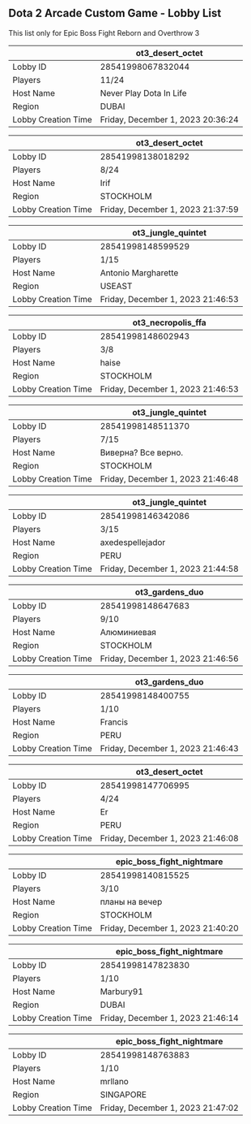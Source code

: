 ## Dota 2 Arcade Custom Game - Lobby List

This list only for Epic Boss Fight Reborn and Overthrow 3

|  | ot3_desert_octet |
| ------ | ------ |
| Lobby ID | 28541998067832044 |
| Players | 11/24 |
| Host Name | Never Play Dota In Life |
| Region | DUBAI |
| Lobby Creation Time | Friday, December 1, 2023 20:36:24 |


|  | ot3_desert_octet |
| ------ | ------ |
| Lobby ID | 28541998138018292 |
| Players | 8/24 |
| Host Name | Irif |
| Region | STOCKHOLM |
| Lobby Creation Time | Friday, December 1, 2023 21:37:59 |


|  | ot3_jungle_quintet |
| ------ | ------ |
| Lobby ID | 28541998148599529 |
| Players | 1/15 |
| Host Name | Antonio Margharette |
| Region | USEAST |
| Lobby Creation Time | Friday, December 1, 2023 21:46:53 |


|  | ot3_necropolis_ffa |
| ------ | ------ |
| Lobby ID | 28541998148602943 |
| Players | 3/8 |
| Host Name | haise |
| Region | STOCKHOLM |
| Lobby Creation Time | Friday, December 1, 2023 21:46:53 |


|  | ot3_jungle_quintet |
| ------ | ------ |
| Lobby ID | 28541998148511370 |
| Players | 7/15 |
| Host Name | Вивeрна? Все вернo. |
| Region | STOCKHOLM |
| Lobby Creation Time | Friday, December 1, 2023 21:46:48 |


|  | ot3_jungle_quintet |
| ------ | ------ |
| Lobby ID | 28541998146342086 |
| Players | 3/15 |
| Host Name | axedespellejador |
| Region | PERU |
| Lobby Creation Time | Friday, December 1, 2023 21:44:58 |


|  | ot3_gardens_duo |
| ------ | ------ |
| Lobby ID | 28541998148647683 |
| Players | 9/10 |
| Host Name | Алюминиевая |
| Region | STOCKHOLM |
| Lobby Creation Time | Friday, December 1, 2023 21:46:56 |


|  | ot3_gardens_duo |
| ------ | ------ |
| Lobby ID | 28541998148400755 |
| Players | 1/10 |
| Host Name | Francis |
| Region | PERU |
| Lobby Creation Time | Friday, December 1, 2023 21:46:43 |


|  | ot3_desert_octet |
| ------ | ------ |
| Lobby ID | 28541998147706995 |
| Players | 4/24 |
| Host Name | Er |
| Region | PERU |
| Lobby Creation Time | Friday, December 1, 2023 21:46:08 |


|  | epic_boss_fight_nightmare |
| ------ | ------ |
| Lobby ID | 28541998140815525 |
| Players | 3/10 |
| Host Name | планы на вечер |
| Region | STOCKHOLM |
| Lobby Creation Time | Friday, December 1, 2023 21:40:20 |


|  | epic_boss_fight_nightmare |
| ------ | ------ |
| Lobby ID | 28541998147823830 |
| Players | 1/10 |
| Host Name | Marbury91 |
| Region | DUBAI |
| Lobby Creation Time | Friday, December 1, 2023 21:46:14 |


|  | epic_boss_fight_nightmare |
| ------ | ------ |
| Lobby ID | 28541998148763883 |
| Players | 1/10 |
| Host Name | mrllano |
| Region | SINGAPORE |
| Lobby Creation Time | Friday, December 1, 2023 21:47:02 |


